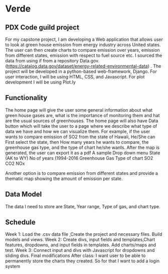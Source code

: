 # Verde
## PDX Code guild project
For my capstone project, I am developing a Web application that allows user to look at green house emission from energy industry across United states. The user can then create charts to compare emission over years, emission from different states, emission with respect to fuel source etc. I sourced the data from using if from a repository Data.gov. (https://catalog.data.gov/dataset/energy-related-environmental-data) . The project will be developed in a python-based web-framework, Django. For user interaction, I will be using HTML, CSS, and Javascript. For plot development I will be using Plot.ly 
## Functionality
The home page will give the user some general information about what green house gases are, what is the importance of monitoring them and hat are the usual sources of greenhouses. The home page will also have Data button which will take the user to a page where we describe what type of data we have and how we can visualize them.
For example, if the user wants to compare emission of SO2 from the state of Hawaii, He/She can First select the state, then How many years he wants to compare, the greenhouse gas type, and the type of chart he/she wants. After the map is generated, the user can export it as a pdf
A sample Drop down menu 
State (AK to WY)	No of years (1994-2016	Greenhouse Gas	Type of chart
		SO2	
		CO2	
		NOx	

Another option is to compare emission from different states and provide a thematic map showing the amount of emission per state.
## Data Model
The data I need to store are State, Year range, Type of gas, and chart type.
## Schedule
Week 1: Load the .csv data file ,Create the project and necessary files. Build models and views.
Week 2: Create divs, input fields and templates,Chart features, dropdowns, and input fields in templates. Add charts/maps and test.
Week 3: Connect input and divs with Javascript for dropdowns and sliding divs. Final modifications
After class: I want user to be able to permanently store the charts they created. So for that I want to add a login system


